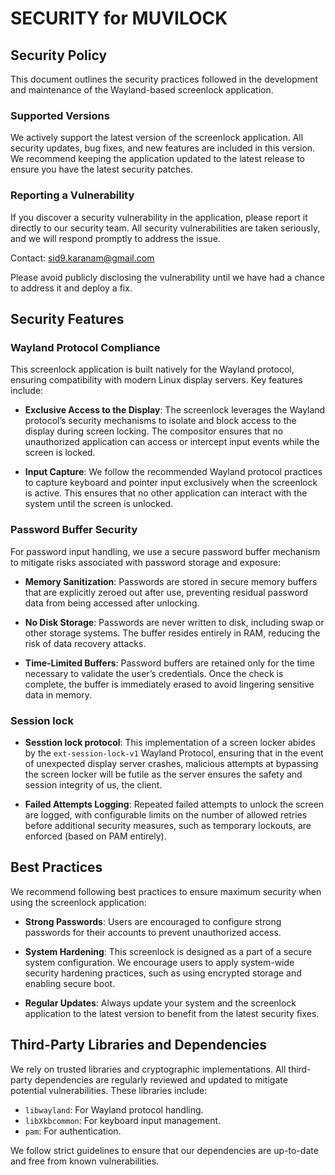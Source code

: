 # SECURITY for MUVILOCK

## Security Policy

This document outlines the security practices followed in the development and maintenance of the Wayland-based screenlock application.

### Supported Versions

We actively support the latest version of the screenlock application. All security updates, bug fixes, and new features are included in this version. We recommend keeping the application updated to the latest release to ensure you have the latest security patches.

### Reporting a Vulnerability

If you discover a security vulnerability in the application, please report it directly to our security team. All security vulnerabilities are taken seriously, and we will respond promptly to address the issue.

Contact: sid9.karanam@gmail.com

Please avoid publicly disclosing the vulnerability until we have had a chance to address it and deploy a fix.

## Security Features

### Wayland Protocol Compliance

This screenlock application is built natively for the Wayland protocol, ensuring compatibility with modern Linux display servers. Key features include:

- **Exclusive Access to the Display**: The screenlock leverages the Wayland protocol’s security mechanisms to isolate and block access to the display during screen locking. The compositor ensures that no unauthorized application can access or intercept input events while the screen is locked.
  
- **Input Capture**: We follow the recommended Wayland protocol practices to capture keyboard and pointer input exclusively when the screenlock is active. This ensures that no other application can interact with the system until the screen is unlocked.

### Password Buffer Security

For password input handling, we use a secure password buffer mechanism to mitigate risks associated with password storage and exposure:

- **Memory Sanitization**: Passwords are stored in secure memory buffers that are explicitly zeroed out after use, preventing residual password data from being accessed after unlocking.

- **No Disk Storage**: Passwords are never written to disk, including swap or other storage systems. The buffer resides entirely in RAM, reducing the risk of data recovery attacks.

- **Time-Limited Buffers**: Password buffers are retained only for the time necessary to validate the user’s credentials. Once the check is complete, the buffer is immediately erased to avoid lingering sensitive data in memory.

### Session lock

- **Sesstion lock protocol**: This implementation of a screen locker abides by the `ext-session-lock-v1` Wayland Protocol, ensuring that in the event of unexpected display server crashes, malicious attempts at bypassing the screen locker will be futile as the server ensures the safety and session integrity of us, the client.

- **Failed Attempts Logging**: Repeated failed attempts to unlock the screen are logged, with configurable limits on the number of allowed retries before additional security measures, such as temporary lockouts, are enforced (based on PAM entirely).

## Best Practices

We recommend following best practices to ensure maximum security when using the screenlock application:

- **Strong Passwords**: Users are encouraged to configure strong passwords for their accounts to prevent unauthorized access.
  
- **System Hardening**: This screenlock is designed as a part of a secure system configuration. We encourage users to apply system-wide security hardening practices, such as using encrypted storage and enabling secure boot.
  
- **Regular Updates**: Always update your system and the screenlock application to the latest version to benefit from the latest security fixes.

## Third-Party Libraries and Dependencies

We rely on trusted libraries and cryptographic implementations. All third-party dependencies are regularly reviewed and updated to mitigate potential vulnerabilities. These libraries include:

- `libwayland`: For Wayland protocol handling.
- `libXkbcommon`: For keyboard input management.
- `pam`: For authentication.

We follow strict guidelines to ensure that our dependencies are up-to-date and free from known vulnerabilities.
